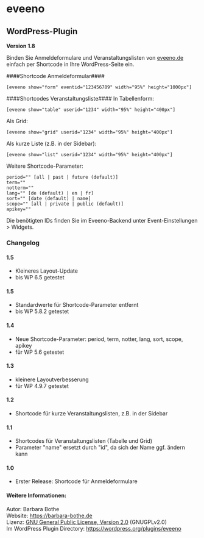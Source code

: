 eveeno
=========

WordPress-Plugin
----------------

<b>Version 1.8</b>

Binden Sie Anmeldeformulare und Veranstaltungslisten von <a href="https://eveeno.com">eveeno.de</a> einfach per Shortcode in Ihre WordPress-Seite ein.

####Shortcode Anmeldeformular####
```
[eveeno show="form" eventid="123456789" width="95%" height="1000px"]
```
####Shortcodes Veranstaltungsliste####
In Tabellenform:
```
[eveeno show="table" userid="1234" width="95%" height="400px"]
```
Als Grid:
```
[eveeno show="grid" userid="1234" width="95%" height="400px"]
```
Als kurze Liste (z.B. in der Sidebar):
```
[eveeno show="list" userid="1234" width="95%" height="400px"]
```
Weitere Shortcode-Parameter:
```
period="" [all | past | future (default)]
term=""
notterm=""
lang="" [de (default) | en | fr]
sort="" [date (default) | name]
scope="" [all | private | public (default)]
apikey=""
```

Die benötigten IDs finden Sie im Eveeno-Backend unter Event-Einstellungen > Widgets.

### Changelog ###

#### 1.5 ####
* Kleineres Layout-Update
* bis WP 6.5 getestet

#### 1.5 ####
* Standardwerte für Shortcode-Parameter entfernt
* bis WP 5.8.2 getestet

#### 1.4 ####
* Neue Shortcode-Parameter: period, term, notter, lang, sort, scope, apikey 
* für WP 5.6 getestet

#### 1.3 ####
* kleinere Layoutverbesserung
* für WP 4.9.7 getestet

#### 1.2 ####
* Shortcode für kurze Veranstaltungslisten, z.B. in der Sidebar

#### 1.1 ####
* Shortcodes für Veranstaltungslisten (Tabelle und Grid)
* Parameter "name" ersetzt durch "id", da sich der Name ggf. ändern kann

#### 1.0 ####
* Erster Release: Shortcode für Anmeldeformulare

#### Weitere Informationen: ####
Autor: Barbara Bothe<br>
Website: <a href="https://barbara-bothe.de">https://barbara-bothe.de</a><br>
Lizenz: <a href="https://www.gnu.org/licenses/gpl">GNU General Public License, Version 2.0</a> (GNUGPLv2.0)<br>
Im WordPress Plugin Directory: <a href="https://wordpress.org/plugins/eveeno">https://wordpress.org/plugins/eveeno</a>